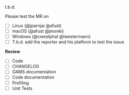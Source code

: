 t.b.d.

Please test the MR on

- [ ] Linux (@jparnjai @afust)
- [ ] macOS (@afust @jmonki)
- [ ] Windows (@cwestphal @lwestermann)
- [ ] T.b.d. add the reporter and his platform to test the issue

**Review**
- [ ] Code
- [ ] CHANGELOG
- [ ] GAMS documentation
- [ ] Code documentation
- [ ] Profiling
- [ ] Unit Tests
